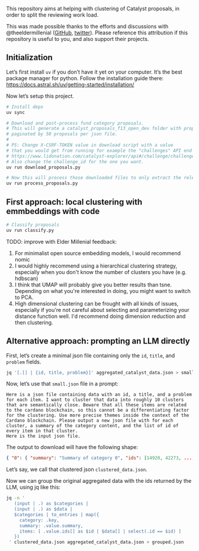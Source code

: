 This repository aims at helping with clustering of Catalyst proposals,
in order to split the reviewing work load.

This was made possible thanks to the efforts and discussions with @theeldermillenial ([GitHub][elder-gh], [twitter][elder-twitter]).
Please reference this attribution if this repository is useful to you,
and also support their projects.

[elder-gh]: https://github.com/theeldermillenial
[elder-twitter]: https://x.com/ElderM

## Initialization

Let’s first install `uv` if you don’t have it yet on your computer.
It’s the best package manager for python.
Follow the installation guide there: https://docs.astral.sh/uv/getting-started/installation/

Now let’s setup this project.

```sh
# Install deps
uv sync

# Download and post-process fund category proposals.
# This will generate a catalyst_proposals_f13_open_dev folder with proposals inside,
# paginated by 50 proposals per json file.
#
# PS: Change X-CSRF-TOKEN value in download script with a value
# that you would get from running for example the "challenges" API end point
# https://www.lidonation.com/catalyst-explorer/api#/challenge/challenges
# Also change the challenge_id for the one you want.
uv run download_proposals.py

# Now this will process those downloaded files to only extract the relevant fields.
uv run process_proposals.py
```

## First approach: local clustering with emmbeddings with code

```sh
# Classify proposals
uv run classify.py
```

TODO: improve with Elder Millenial feedback:

1. For minimalist open source embedding models, I would recommend nomic
2. I would highly recommend using a hierarchical clustering strategy, especially when you don't know the number of clusters you have (e.g. hdbscan)
3. I think that UMAP will probably give you better results than tsne. Depending on what you're interested in doing,  you might want to switch to PCA.
4. High dimensional clustering can be frought with all kinds of issues, especially if you're not careful about selecting and parameterizing your distance function well. I'd recommend doing dimension reduction and then clustering.

## Alternative approach: prompting an LLM directly

First, let’s create a minimal json file containing only the `id`, `title`, and `problem` fields.
```sh
jq '[.[] | {id, title, problem}]' aggregated_catalyst_data.json > small.json
```

Now, let’s use that `small.json` file in a prompt:
```
Here is a json file containing data with an id, a title, and a problem for each item. I want to cluster that data into roughly 10 clusters that are semantically close. Beware that all these items are related to the cardano blockchain, so this cannot be a differentiating factor for the clustering. Use more precise themes inside the context of the Cardano blockchain. Please output a new json file with for each cluster, a summary of the category content, and the list of id of every item in that cluster.
Here is the input json file.
```

The output to download will have the following shape:
```json
{ "0": { "summary": "Summary of category 0", "ids": [14920, 42273, ...] }, "1": { ... } }
```

Let’s say, we call that clustered json `clustered_data.json`.

Now we can group the original aggregated data with the ids returned by the LLM, using jq like this:
```sh
jq -n '
   (input | .) as $categories |
   (input | .) as $data |
   $categories | to_entries | map({
     category: .key,
     summary: .value.summary,
     items: [ .value.ids[] as $id | $data[] | select(.id == $id) ]
   })
 ' clustered_data.json aggregated_catalyst_data.json > grouped.json
```
